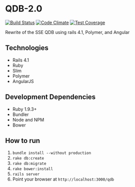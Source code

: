 # QDB-2.0
[![Build Status](https://travis-ci.org/rit-sse/QDB-2.0.svg)](https://travis-ci.org/kristenmills/QDB-2.0)
[![Code Climate](https://codeclimate.com/github/kristenmills/QDB-2.0/badges/gpa.svg)](https://codeclimate.com/github/kristenmills/QDB-2.0)
[![Test Coverage](https://codeclimate.com/github/kristenmills/QDB-2.0/badges/coverage.svg)](https://codeclimate.com/github/kristenmills/QDB-2.0)

Rewrite of the SSE QDB using rails 4.1, Polymer, and Angular

## Technologies
* Rails 4.1
* Ruby
* Slim
* Polymer
* AngularJS

## Development Dependencies
* Ruby 1.9.3+
* Bundler
* Node and NPM
* Bower

## How to run

1. `bundle install --without production`
2. `rake db:create`
3. `rake db:migrate`
4. `rake bower:install`
5. `rails server`
6. Point your browser at `http://localhost:3000/qdb`
